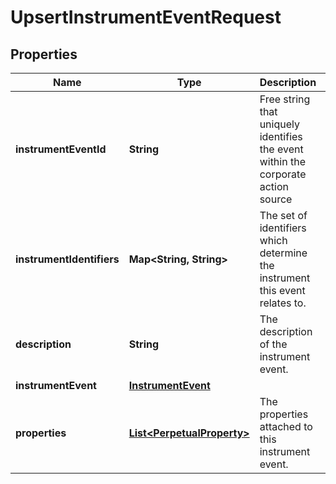 

# UpsertInstrumentEventRequest


## Properties

| Name | Type | Description | Notes |
|------------ | ------------- | ------------- | -------------|
|**instrumentEventId** | **String** | Free string that uniquely identifies the event within the corporate action source |  |
|**instrumentIdentifiers** | **Map&lt;String, String&gt;** | The set of identifiers which determine the instrument this event relates to. |  |
|**description** | **String** | The description of the instrument event. |  [optional] |
|**instrumentEvent** | [**InstrumentEvent**](InstrumentEvent.md) |  |  |
|**properties** | [**List&lt;PerpetualProperty&gt;**](PerpetualProperty.md) | The properties attached to this instrument event. |  [optional] |



